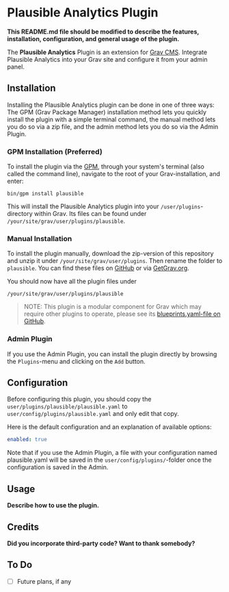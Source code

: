 # Plausible Analytics Plugin

**This README.md file should be modified to describe the features, installation, configuration, and general usage of the plugin.**

The **Plausible Analytics** Plugin is an extension for [Grav CMS](http://github.com/getgrav/grav). Integrate Plausible Analytics into your Grav site and configure it from your admin panel.

## Installation

Installing the Plausible Analytics plugin can be done in one of three ways: The GPM (Grav Package Manager) installation method lets you quickly install the plugin with a simple terminal command, the manual method lets you do so via a zip file, and the admin method lets you do so via the Admin Plugin.

### GPM Installation (Preferred)

To install the plugin via the [GPM](http://learn.getgrav.org/advanced/grav-gpm), through your system's terminal (also called the command line), navigate to the root of your Grav-installation, and enter:

    bin/gpm install plausible

This will install the Plausible Analytics plugin into your `/user/plugins`-directory within Grav. Its files can be found under `/your/site/grav/user/plugins/plausible`.

### Manual Installation

To install the plugin manually, download the zip-version of this repository and unzip it under `/your/site/grav/user/plugins`. Then rename the folder to `plausible`. You can find these files on [GitHub](https://github.com/iainsgillis/grav-plugin-plausible) or via [GetGrav.org](http://getgrav.org/downloads/plugins#extras).

You should now have all the plugin files under

    /your/site/grav/user/plugins/plausible
	
> NOTE: This plugin is a modular component for Grav which may require other plugins to operate, please see its [blueprints.yaml-file on GitHub](https://github.com/iainsgillis/grav-plugin-plausible/blob/master/blueprints.yaml).

### Admin Plugin

If you use the Admin Plugin, you can install the plugin directly by browsing the `Plugins`-menu and clicking on the `Add` button.

## Configuration

Before configuring this plugin, you should copy the `user/plugins/plausible/plausible.yaml` to `user/config/plugins/plausible.yaml` and only edit that copy.

Here is the default configuration and an explanation of available options:

```yaml
enabled: true
```

Note that if you use the Admin Plugin, a file with your configuration named plausible.yaml will be saved in the `user/config/plugins/`-folder once the configuration is saved in the Admin.

## Usage

**Describe how to use the plugin.**

## Credits

**Did you incorporate third-party code? Want to thank somebody?**

## To Do

- [ ] Future plans, if any

